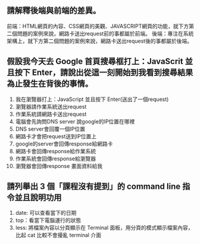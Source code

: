 ## 請解釋後端與前端的差異。
前端：HTML網頁的內容、CSS網頁的美觀、JAVASCRIPT網頁的功能，就下方第二個問題的案例來說，網路卡送出request前的事都屬於前端。
後端：專注在系統架構上，就下方第二個問題的案例來說，網路卡送出request後的事都屬於後端。


## 假設我今天去 Google 首頁搜尋框打上：JavaScrit 並且按下 Enter，請說出從這一刻開始到我看到搜尋結果為止發生在背後的事情。
1. 我在瀏覽器打上：JavaScript 並且按下 Enter(送出了一個request)
2. 瀏覽器請作業系統送出request
3. 作業系統請網路卡送出request
4. 電腦會先詢問DNS server 說google的IP位置在哪裡
5. DNS server會回覆一個IP位置
6. 網路卡才會把request送到IP位置上
7. google的server會回傳response給網路卡
8. 網路卡會回傳response給作業系統
9. 作業系統會回傳response給瀏覽器
10. 瀏覽器會回傳response 畫面資料給我



## 請列舉出 3 個「課程沒有提到」的 command line 指令並且說明功用
1. date: 可以查看當下的日期
2. top：看當下電腦運行的狀態
3. less: 將檔案內容以分頁顯示在 Terminal 面板，用分頁的模式顯示檔案內容，比起 cat 比較不會擾亂 terminal 介面
